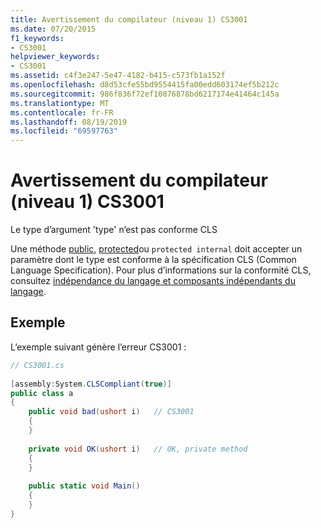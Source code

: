 ```yaml
---
title: Avertissement du compilateur (niveau 1) CS3001
ms.date: 07/20/2015
f1_keywords:
- CS3001
helpviewer_keywords:
- CS3001
ms.assetid: c4f3e247-5e47-4182-b415-c573fb1a152f
ms.openlocfilehash: d8d53cfe55bd9554415fa00edd603174ef5b212c
ms.sourcegitcommit: 986f836f72ef10876878bd6217174e41464c145a
ms.translationtype: MT
ms.contentlocale: fr-FR
ms.lasthandoff: 08/19/2019
ms.locfileid: "69597763"
---
```

# <a name="compiler-warning-level-1-cs3001"></a>Avertissement du compilateur (niveau 1) CS3001
Le type d’argument 'type' n’est pas conforme CLS  
  
 Une méthode [public](../language-reference/keywords/public.md), [protected](../language-reference/keywords/protected.md)ou `protected internal` doit accepter un paramètre dont le type est conforme à la spécification CLS (Common Language Specification). Pour plus d’informations sur la conformité CLS, consultez [indépendance du langage et composants indépendants du langage](../../standard/language-independence.md).  
  
## <a name="example"></a>Exemple  
 L’exemple suivant génère l’erreur CS3001 :  
  
```csharp  
// CS3001.cs  
  
[assembly:System.CLSCompliant(true)]  
public class a  
{  
    public void bad(ushort i)   // CS3001  
    {  
    }  
  
    private void OK(ushort i)   // OK, private method  
    {  
    }  
  
    public static void Main()  
    {  
    }  
}  
```
